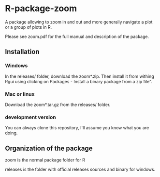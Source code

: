 R-package-zoom
==============

A package allowing to zoom in and out and more generally navigate a plot or a group of plots in R.

Please see zoom.pdf for the full manual and description of the package.

Installation
------------
### Windows
In the releases/ folder, download the zoom\*.zip. Then install it from withing Rgui using clicking on Packages - Install a binary package from a zip file".

### Mac or linux
Download the zoom\*.tar.gz from the releases/ folder. 

### development version
You can always clone this repository, I'll assume you know what you are doing.

Organization of the package
---------------------------
zoom is the normal package folder for R

releases is the folder with official releases sources and binary for windows. 


